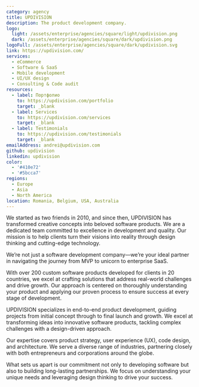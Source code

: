 ```yaml
---
category: agency
title: UPDIVISION
description: The product development company.
logo:
  light: /assets/enterprise/agencies/square/light/updivision.png
  dark: /assets/enterprise/agencies/square/dark/updivision.png
logoFull: /assets/enterprise/agencies/square/dark/updivision.svg
link: https://updivision.com/
services:
  - eCommerce
  - Software & SaaS
  - Mobile development
  - UI/UX design
  - Consulting & Code audit
resources:
  - label: Портфолио
    to: https://updivision.com/portfolio
    target: _blank
  - label: Services
    to: https://updivision.com/services
    target: _blank
  - label: Testimonials
    to: https://updivision.com/testimonials
    target: _blank
emailAddress: andrei@updivision.com
github: updivision
linkedin: updivision
color:
  - '#410e72'
  - '#5bcca7'
regions:
  - Europe
  - Asia
  - North America
location: Romania, Belgium, USA, Australia
---
```


We started as two friends in 2010, and since then, UPDIVISION has transformed creative concepts into beloved software products. We are a dedicated team committed to excellence in development and quality. Our mission is to help clients turn their visions into reality through design thinking and cutting-edge technology.

We’re not just a software development company—we’re your ideal partner in navigating the journey from MVP to unicorn to enterprise SaaS.

With over 200 custom software products developed for clients in 20 countries, we excel at crafting solutions that address real-world challenges and drive growth. Our approach is centered on thoroughly understanding your product and applying our proven process to ensure success at every stage of development.

UPDIVISION specializes in end-to-end product development, guiding projects from initial concept through to final launch and growth. We excel at transforming ideas into innovative software products, tackling complex challenges with a design-driven approach.

Our expertise covers product strategy, user experience (UX), code design, and architecture. We serve a diverse range of industries, partnering closely with both entrepreneurs and corporations around the globe.

What sets us apart is our commitment not only to developing software but also to building long-lasting partnerships. We focus on understanding your unique needs and leveraging design thinking to drive your success.
